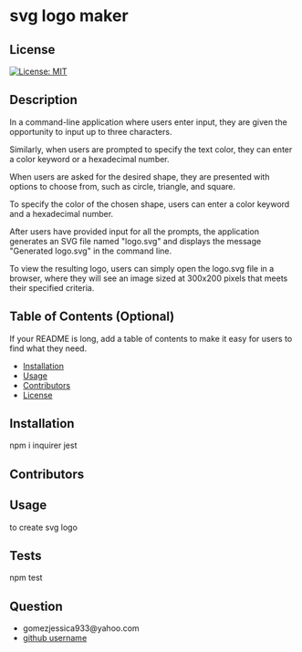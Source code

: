 # svg logo maker 
  ## License
  
  [![License: MIT](https://img.shields.io/badge/License-MIT-yellow.svg)](https://opensource.org/licenses/MIT)

    

  ## Description
  In a command-line application where users enter input, they are given the opportunity to input up to three characters.

Similarly, when users are prompted to specify the text color, they can enter a color keyword or a hexadecimal number.

When users are asked for the desired shape, they are presented with options to choose from, such as circle, triangle, and square.

To specify the color of the chosen shape, users can enter a color keyword and a hexadecimal number.

After users have provided input for all the prompts, the application generates an SVG file named "logo.svg" and displays the message "Generated logo.svg" in the command line.

To view the resulting logo, users can simply open the logo.svg file in a browser, where they will see an image sized at 300x200 pixels that meets their specified criteria.
    
  ## Table of Contents (Optional)
  
  If your README is long, add a table of contents to make it easy for users to find what they need.
  
  - [Installation](#installation)
  - [Usage](#usage)
  - [Contributors](#contributors)
  - [License](#license)
  
  ## Installation
  
 npm i inquirer jest

  ## Contributors 
  
  ## Usage
  
  to create svg logo 
  
  ## Tests
  npm test
  ## Question
  <ul>
  <li>gomezjessica933@yahoo.com</li>
  <li> <a href="https://github.com/jessgom89">github username</a></li>
  </ul>
  